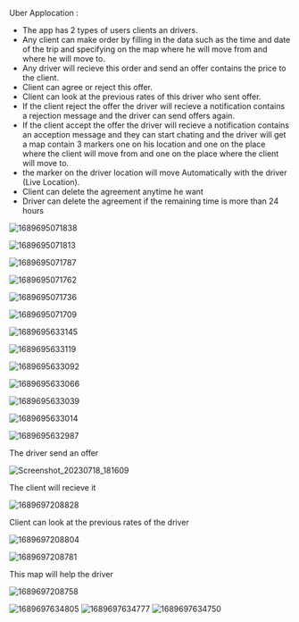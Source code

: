 Uber Applocation :
- The app has 2 types of users clients an drivers.
- Any client can make order by filling in the data such as the time and date of the trip and specifying on the map where he will move from and where he will move to.
- Any driver will recieve this order and send an offer contains the price to the client.
- Client can agree or reject this offer.
- Client can look at the previous rates of this driver who sent offer.
- If the client reject the offer the driver will recieve a notification contains a rejection message and the driver can send offers again.
- If the client accept the offer the driver will recieve a notification contains an acception message and they can start chating and the driver will get a map contain 3 markers one on his location and one on the place where the client will move from and one on the place where the client will move to.
- the marker on the driver location will move Automatically with the driver (Live Location).
- Client can delete the agreement anytime he want
- Driver can delete the agreement if the remaining time is more than 24 hours


![1689695071838](https://github.com/Mahmoud-Niazy/uber/assets/116367418/d9980622-db0b-461f-be36-81d1856890d8) 

![1689695071813](https://github.com/Mahmoud-Niazy/uber/assets/116367418/817fe72e-19f0-4591-a31e-48c0fc949530)

![1689695071787](https://github.com/Mahmoud-Niazy/uber/assets/116367418/50fec0b7-aa38-4681-87da-bfea5faa67b5)

![1689695071762](https://github.com/Mahmoud-Niazy/uber/assets/116367418/623d2ad0-83a9-4315-9567-bdd9c9bddeab)

![1689695071736](https://github.com/Mahmoud-Niazy/uber/assets/116367418/edba4c0f-eed2-45dd-aaed-c03a8538857f)

![1689695071709](https://github.com/Mahmoud-Niazy/uber/assets/116367418/45315c11-1e3b-416a-89b9-220ee0f516e9)

![1689695633145](https://github.com/Mahmoud-Niazy/uber/assets/116367418/db7cdde9-db18-4598-8501-d1f772833ac0)

![1689695633119](https://github.com/Mahmoud-Niazy/uber/assets/116367418/ed7a4a23-b8c0-4d8d-ae8f-37fe94b77cfc)

![1689695633092](https://github.com/Mahmoud-Niazy/uber/assets/116367418/8138d3df-e029-4cf8-9fa4-68a1630b91a9)

![1689695633066](https://github.com/Mahmoud-Niazy/uber/assets/116367418/68c145c6-4f05-4b13-85c7-d737ac40f3d8)

![1689695633039](https://github.com/Mahmoud-Niazy/uber/assets/116367418/00a65399-9a16-4885-9114-ca71ce12cbc9)

![1689695633014](https://github.com/Mahmoud-Niazy/uber/assets/116367418/1a6ea5a3-5ad9-4b64-9b38-eaae6be16060)

![1689695632987](https://github.com/Mahmoud-Niazy/uber/assets/116367418/77da3f34-fb11-4c40-ab89-9a85c3e28534)

The driver send an offer 

![Screenshot_20230718_181609](https://github.com/Mahmoud-Niazy/uber/assets/116367418/1b1cc54d-7611-425d-b440-12b96b0ee8c3)

The client will recieve it 

![1689697208828](https://github.com/Mahmoud-Niazy/uber/assets/116367418/ea1c15e6-441b-45ae-8249-d340e20b5fd1)

Client can look at the previous rates of the driver

![1689697208804](https://github.com/Mahmoud-Niazy/uber/assets/116367418/c9221d77-cb9d-43f1-9f03-8e00ed06e647)

![1689697208781](https://github.com/Mahmoud-Niazy/uber/assets/116367418/c41c3aa4-d3ba-4698-9cf2-c04eb5a07915)

This map will help the driver 

![1689697208758](https://github.com/Mahmoud-Niazy/uber/assets/116367418/a3ce9513-05ca-4517-be50-1d47afd3e2fc)

![1689697634805](https://github.com/Mahmoud-Niazy/uber/assets/116367418/089838ea-db33-481b-9c39-13531a53a96c)
![1689697634777](https://github.com/Mahmoud-Niazy/uber/assets/116367418/e54b4f6e-2a47-44b6-9417-7c3c69cad541)
![1689697634750](https://github.com/Mahmoud-Niazy/uber/assets/116367418/61db992c-eb5c-4441-9956-d717ce553d50)











